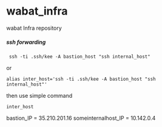 # wabat_infra
wabat Infra repository

##### ssh forwarding
```
 ssh -ti .ssh/kee -A bastion_host "ssh internal_host"
```
or
```
alias inter_host='ssh -ti .ssh/kee -A bastion_host "ssh internal_host"'
```
then use simple command 
```
inter_host
``` 
bastion_IP = 35.210.201.16 
someinternalhost_IP = 10.142.0.4  

